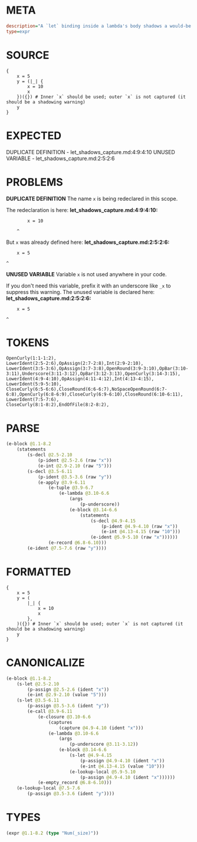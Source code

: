 # META
~~~ini
description="A `let` binding inside a lambda's body shadows a would-be captured variable."
type=expr
~~~
# SOURCE
~~~roc
{
    x = 5
    y = (|_| { 
        x = 10
        x 
    })({}) # Inner `x` should be used; outer `x` is not captured (it should be a shadowing warning)
    y
}
~~~
# EXPECTED
DUPLICATE DEFINITION - let_shadows_capture.md:4:9:4:10
UNUSED VARIABLE - let_shadows_capture.md:2:5:2:6
# PROBLEMS
**DUPLICATE DEFINITION**
The name `x` is being redeclared in this scope.

The redeclaration is here:
**let_shadows_capture.md:4:9:4:10:**
```roc
        x = 10
```
        ^

But `x` was already defined here:
**let_shadows_capture.md:2:5:2:6:**
```roc
    x = 5
```
    ^


**UNUSED VARIABLE**
Variable `x` is not used anywhere in your code.

If you don't need this variable, prefix it with an underscore like `_x` to suppress this warning.
The unused variable is declared here:
**let_shadows_capture.md:2:5:2:6:**
```roc
    x = 5
```
    ^


# TOKENS
~~~zig
OpenCurly(1:1-1:2),
LowerIdent(2:5-2:6),OpAssign(2:7-2:8),Int(2:9-2:10),
LowerIdent(3:5-3:6),OpAssign(3:7-3:8),OpenRound(3:9-3:10),OpBar(3:10-3:11),Underscore(3:11-3:12),OpBar(3:12-3:13),OpenCurly(3:14-3:15),
LowerIdent(4:9-4:10),OpAssign(4:11-4:12),Int(4:13-4:15),
LowerIdent(5:9-5:10),
CloseCurly(6:5-6:6),CloseRound(6:6-6:7),NoSpaceOpenRound(6:7-6:8),OpenCurly(6:8-6:9),CloseCurly(6:9-6:10),CloseRound(6:10-6:11),
LowerIdent(7:5-7:6),
CloseCurly(8:1-8:2),EndOfFile(8:2-8:2),
~~~
# PARSE
~~~clojure
(e-block @1.1-8.2
	(statements
		(s-decl @2.5-2.10
			(p-ident @2.5-2.6 (raw "x"))
			(e-int @2.9-2.10 (raw "5")))
		(s-decl @3.5-6.11
			(p-ident @3.5-3.6 (raw "y"))
			(e-apply @3.9-6.11
				(e-tuple @3.9-6.7
					(e-lambda @3.10-6.6
						(args
							(p-underscore))
						(e-block @3.14-6.6
							(statements
								(s-decl @4.9-4.15
									(p-ident @4.9-4.10 (raw "x"))
									(e-int @4.13-4.15 (raw "10")))
								(e-ident @5.9-5.10 (raw "x"))))))
				(e-record @6.8-6.10)))
		(e-ident @7.5-7.6 (raw "y"))))
~~~
# FORMATTED
~~~roc
{
	x = 5
	y = (
		|_| {
			x = 10
			x
		},
	)({}) # Inner `x` should be used; outer `x` is not captured (it should be a shadowing warning)
	y
}
~~~
# CANONICALIZE
~~~clojure
(e-block @1.1-8.2
	(s-let @2.5-2.10
		(p-assign @2.5-2.6 (ident "x"))
		(e-int @2.9-2.10 (value "5")))
	(s-let @3.5-6.11
		(p-assign @3.5-3.6 (ident "y"))
		(e-call @3.9-6.11
			(e-closure @3.10-6.6
				(captures
					(capture @4.9-4.10 (ident "x")))
				(e-lambda @3.10-6.6
					(args
						(p-underscore @3.11-3.12))
					(e-block @3.14-6.6
						(s-let @4.9-4.15
							(p-assign @4.9-4.10 (ident "x"))
							(e-int @4.13-4.15 (value "10")))
						(e-lookup-local @5.9-5.10
							(p-assign @4.9-4.10 (ident "x"))))))
			(e-empty_record @6.8-6.10)))
	(e-lookup-local @7.5-7.6
		(p-assign @3.5-3.6 (ident "y"))))
~~~
# TYPES
~~~clojure
(expr @1.1-8.2 (type "Num(_size)"))
~~~
